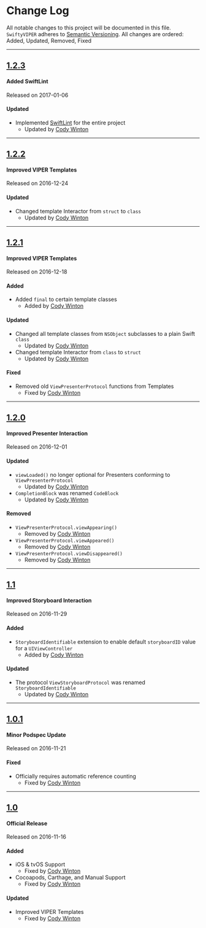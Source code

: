 # Change Log
All notable changes to this project will be documented in this file.
`SwiftyVIPER` adheres to [Semantic Versioning](http://semver.org/).
All changes are ordered: Added, Updated, Removed, Fixed

---

## [1.2.3](https://github.com/codytwinton/SwiftyVIPER/releases/tag/1.2.3)
#### Added SwiftLint
Released on 2017-01-06

#### Updated
- Implemented [SwiftLint](https://github.com/realm/SwiftLint) for the entire project
	- Updated by [Cody Winton](https://github.com/codytwinton)

---

## [1.2.2](https://github.com/codytwinton/SwiftyVIPER/releases/tag/1.2.2)
#### Improved VIPER Templates
Released on 2016-12-24

#### Updated
- Changed template Interactor from `struct` to `class`
	- Updated by [Cody Winton](https://github.com/codytwinton)

---

## [1.2.1](https://github.com/codytwinton/SwiftyVIPER/releases/tag/1.2.1)
#### Improved VIPER Templates
Released on 2016-12-18

#### Added
- Added `final` to certain template classes
	- Added by [Cody Winton](https://github.com/codytwinton)

#### Updated
- Changed all template classes from `NSObject` subclasses to a plain Swift `class`
	- Updated by [Cody Winton](https://github.com/codytwinton)
- Changed template Interactor from `class` to `struct`
	- Updated by [Cody Winton](https://github.com/codytwinton)

#### Fixed
- Removed old `ViewPresenterProtocol` functions from Templates
	- Fixed by [Cody Winton](https://github.com/codytwinton)

---

## [1.2.0](https://github.com/codytwinton/SwiftyVIPER/releases/tag/1.2.0)
#### Improved Presenter Interaction
Released on 2016-12-01

#### Updated
- `viewLoaded()` no longer optional for Presenters conforming to `ViewPresenterProtocol`
	- Updated by [Cody Winton](https://github.com/codytwinton)
- `CompletionBlock` was renamed `CodeBlock`
	- Updated by [Cody Winton](https://github.com/codytwinton)

#### Removed
- `ViewPresenterProtocol.viewAppearing()`
	- Removed by [Cody Winton](https://github.com/codytwinton)
- `ViewPresenterProtocol.viewAppeared()`
	- Removed by [Cody Winton](https://github.com/codytwinton)
- `ViewPresenterProtocol.viewDisappeared()`
	- Removed by [Cody Winton](https://github.com/codytwinton)

---

## [1.1](https://github.com/codytwinton/SwiftyVIPER/releases/tag/1.1)
#### Improved Storyboard Interaction
Released on 2016-11-29

#### Added
- `StoryboardIdentifiable` extension to enable default `storyboardID` value for a `UIViewController`
	- Added by [Cody Winton](https://github.com/codytwinton)

#### Updated
- The protocol `ViewStoryboardProtocol` was renamed `StoryboardIdentifiable`
	- Updated by [Cody Winton](https://github.com/codytwinton)

---

## [1.0.1](https://github.com/codytwinton/SwiftyVIPER/releases/tag/1.0.1)
#### Minor Podspec Update
Released on 2016-11-21

#### Fixed
- Officially requires automatic reference counting
	- Fixed by [Cody Winton](https://github.com/codytwinton)

---

## [1.0](https://github.com/codytwinton/SwiftyVIPER/releases/tag/1.0)
#### Official Release
Released on 2016-11-16

#### Added
- iOS & tvOS Support
	- Fixed by [Cody Winton](https://github.com/codytwinton)
- Cocoapods, Carthage, and Manual Support
	- Fixed by [Cody Winton](https://github.com/codytwinton)

#### Updated
- Improved VIPER Templates
	- Fixed by [Cody Winton](https://github.com/codytwinton)
